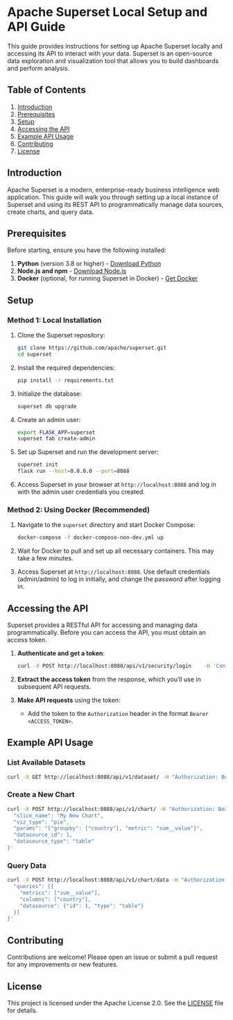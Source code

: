
# Apache Superset Local Setup and API Guide

This guide provides instructions for setting up Apache Superset locally and accessing its API to interact with your data. Superset is an open-source data exploration and visualization tool that allows you to build dashboards and perform analysis.

## Table of Contents

1. [Introduction](#introduction)
2. [Prerequisites](#prerequisites)
3. [Setup](#setup)
4. [Accessing the API](#accessing-the-api)
5. [Example API Usage](#example-api-usage)
6. [Contributing](#contributing)
7. [License](#license)

## Introduction

Apache Superset is a modern, enterprise-ready business intelligence web application. This guide will walk you through setting up a local instance of Superset and using its REST API to programmatically manage data sources, create charts, and query data.

## Prerequisites

Before starting, ensure you have the following installed:

1. **Python** (version 3.8 or higher) - [Download Python](https://www.python.org/downloads/)
2. **Node.js and npm** - [Download Node.js](https://nodejs.org/en/download/)
3. **Docker** (optional, for running Superset in Docker) - [Get Docker](https://www.docker.com/products/docker-desktop/)

## Setup

### Method 1: Local Installation

1. Clone the Superset repository:
   ```bash
   git clone https://github.com/apache/superset.git
   cd superset
   ```

2. Install the required dependencies:
   ```bash
   pip install -r requirements.txt
   ```

3. Initialize the database:
   ```bash
   superset db upgrade
   ```

4. Create an admin user:
   ```bash
   export FLASK_APP=superset
   superset fab create-admin
   ```

5. Set up Superset and run the development server:
   ```bash
   superset init
   flask run --host=0.0.0.0 --port=8088
   ```

6. Access Superset in your browser at `http://localhost:8088` and log in with the admin user credentials you created.

### Method 2: Using Docker (Recommended)

1. Navigate to the `superset` directory and start Docker Compose:
   ```bash
   docker-compose -f docker-compose-non-dev.yml up
   ```

2. Wait for Docker to pull and set up all necessary containers. This may take a few minutes.

3. Access Superset at `http://localhost:8088`. Use default credentials (admin/admin) to log in initially, and change the password after logging in.

## Accessing the API

Superset provides a RESTful API for accessing and managing data programmatically. Before you can access the API, you must obtain an access token.

1. **Authenticate and get a token**:
   ```bash
   curl -X POST http://localhost:8088/api/v1/security/login    -H 'Content-Type: application/json'    -d '{"username": "admin", "password": "your_password", "provider": "db"}'
   ```

2. **Extract the access token** from the response, which you’ll use in subsequent API requests.

3. **Make API requests** using the token:
   - Add the token to the `Authorization` header in the format `Bearer <ACCESS_TOKEN>`.

## Example API Usage

### List Available Datasets

```bash
curl -X GET http://localhost:8088/api/v1/dataset/ -H "Authorization: Bearer <ACCESS_TOKEN>"
```

### Create a New Chart

```bash
curl -X POST http://localhost:8088/api/v1/chart/ -H "Authorization: Bearer <ACCESS_TOKEN>" -H "Content-Type: application/json" -d '{
  "slice_name": "My New Chart",
  "viz_type": "pie",
  "params": "{"groupby": ["country"], "metric": "sum__value"}",
  "datasource_id": 1,
  "datasource_type": "table"
}'
```

### Query Data

```bash
curl -X POST http://localhost:8088/api/v1/chart/data -H "Authorization: Bearer <ACCESS_TOKEN>" -H "Content-Type: application/json" -d '{
  "queries": [{
    "metrics": ["sum__value"],
    "columns": ["country"],
    "datasource": {"id": 1, "type": "table"}
  }]
}'
```

## Contributing

Contributions are welcome! Please open an issue or submit a pull request for any improvements or new features.

## License

This project is licensed under the Apache License 2.0. See the [LICENSE](LICENSE) file for details.
